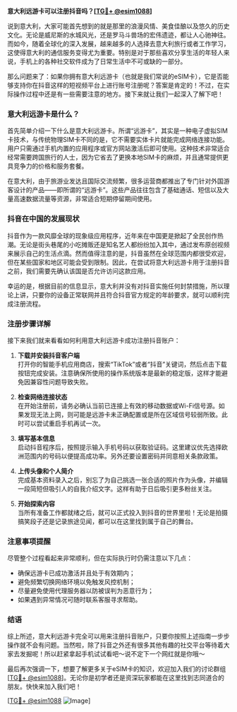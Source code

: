 **意大利远游卡可以注册抖音吗？[[TG💪+ @esim1088](https://t.me/s/esim1088)]**

说到意大利，大家可能首先想到的就是那里的浪漫风情、美食佳酿以及悠久的历史文化。无论是威尼斯的水城风光，还是罗马斗兽场的宏伟遗迹，都让人心驰神往。而如今，随着全球化的深入发展，越来越多的人选择去意大利旅行或者工作学习，这使得意大利的通信服务变得尤为重要。特别是对于那些喜欢分享生活的年轻人来说，手机上的各种社交软件成为了日常生活中不可或缺的一部分。

那么问题来了：如果你拥有意大利远游卡（也就是我们常说的eSIM卡），它是否能够支持你在抖音这样的短视频平台上进行账号注册呢？答案是肯定的！不过，在实际操作过程中还是有一些需要注意的地方。接下来就让我们一起深入了解下吧！

### 意大利远游卡是什么？

首先简单介绍一下什么是意大利远游卡。所谓“远游卡”，其实是一种电子虚拟SIM卡技术，与传统物理SIM卡不同的是，它不需要实体卡片就能完成网络连接功能。用户只需通过手机内置的应用程序或官方网站激活后即可使用。这种技术非常适合经常需要跨国旅行的人士，因为它省去了更换本地SIM卡的麻烦，并且通常提供更具竞争力的价格和服务套餐。

在意大利，由于旅游业发达且国际交流频繁，很多运营商都推出了专门针对外国游客设计的产品——即所谓的“远游卡”。这些产品往往包含了基础通话、短信以及大量高速数据流量等资源，非常适合短期停留期间使用。

### 抖音在中国的发展现状

抖音作为一款风靡全球的现象级应用程序，近年来在中国更是掀起了全民创作热潮。无论是街头巷尾的小吃摊贩还是知名艺人都纷纷加入其中，通过发布原创视频来展示自己的生活点滴。然而值得注意的是，抖音虽然在全球范围内都很受欢迎，但在某些国家和地区可能会受到限制。因此，在尝试将意大利远游卡用于注册抖音之前，我们需要先确认该国是否允许访问这款应用。

幸运的是，根据目前的信息显示，意大利并没有对抖音实施任何封禁措施，所以理论上讲，只要你的设备正常联网并且符合抖音官方规定的年龄要求，就可以顺利完成注册流程。

### 注册步骤详解

接下来我们就来看看如何利用意大利远游卡成功注册抖音账户：

1. **下载并安装抖音客户端**  
   打开你的智能手机应用商店，搜索“TikTok”或者“抖音”关键词，然后点击下载按钮完成安装。注意确保所使用的操作系统版本是最新的稳定版，这样才能避免因兼容性问题导致失败。

2. **检查网络连接状态**  
   在开始注册前，请务必确认当前已连接上有效的移动数据或Wi-Fi信号源。如果发现无法上网，则可能是远游卡未正确配置或是所在区域信号较弱所致。此时可以尝试重启手机再试一次。

3. **填写基本信息**  
   启动抖音程序后，按照提示输入手机号码以获取验证码。这里建议优先选择欧洲范围内的号码以便提高成功率。另外还要设置密码并同意相关条款政策。

4. **上传头像和个人简介**  
   完成基本资料录入之后，别忘了为自己挑选一张合适的照片作为头像，并编辑一段简短但吸引人的自我介绍文字。这样有助于日后吸引更多粉丝关注。

5. **开始探索内容**  
   当所有准备工作都就绪之后，就可以正式投入到抖音的世界里啦！无论是拍摄搞笑段子还是记录旅途见闻，都可以在这里找到属于自己的舞台。

### 注意事项提醒

尽管整个过程看起来非常顺利，但在实际执行时仍需注意以下几点：

- 确保远游卡已成功激活并且处于有效期内；
- 避免频繁切换网络环境以免触发风控机制；
- 尽量避免使用代理服务器以防被误判为恶意行为；
- 如果遇到异常情况可随时联系客服寻求帮助。

### 结语

综上所述，意大利远游卡完全可以用来注册抖音账户，只要你按照上述指南一步步操作就不会有问题。当然啦，除了抖音之外还有很多其他有趣的社交平台等待着大家去发掘呢！所以赶紧拿起手机试试看吧～说不定下一个网红就是你哦～

最后再次强调一下，想要了解更多关于eSIM卡的知识，欢迎加入我们的讨论群组[[TG💪+ @esim1088](https://t.me/s/esim1088)]。无论你是初学者还是资深玩家都能在这里找到志同道合的朋友。快快来加入我们吧！

[[TG💪+ @esim1088](https://t.me/s/esim1088) ![Image](https://i.postimg.cc/4NQfJmqS/Snipaste-2025-05-13-00-14-12.png)]